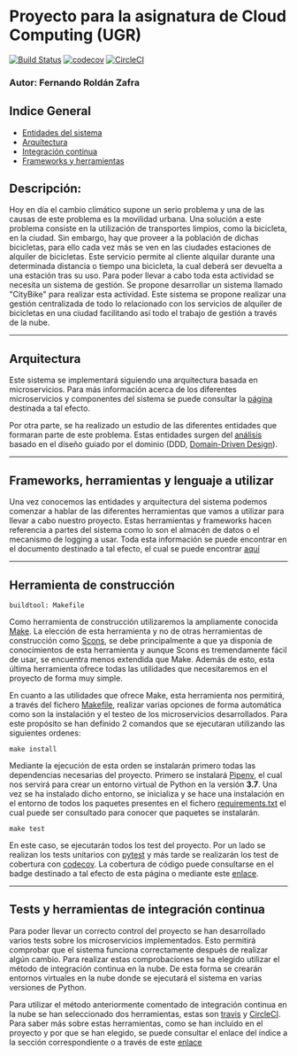 # Proyecto para la asignatura de Cloud Computing (UGR)
[![Build Status](https://travis-ci.org/FernandoRoldan93/CC-Project.svg?branch=master)](https://travis-ci.org/FernandoRoldan93/CC-Project)
[![codecov](https://codecov.io/gh/FernandoRoldan93/CC-Project/branch/master/graph/badge.svg)](https://codecov.io/gh/FernandoRoldan93/CC-Project)
[![CircleCI](https://circleci.com/gh/FernandoRoldan93/CC-Project.svg?style=svg)](https://circleci.com/gh/FernandoRoldan93/CC-Project)

### Autor: Fernando Roldán Zafra

## Indice General
- [Entidades del sistema](./doc/DDD_analisis.md)
- [Arquitectura](./doc/arquitectura.md)
- [Integración continua](./doc/integracion_continua.md)
- [Frameworks y herramientas](./doc/Frameworks_herramientas.md)

## Descripción:
Hoy en día el cambio climático supone un serio problema y una de las causas de este problema es la movilidad urbana. Una solución a este problema consiste en la utilización de transportes limpios, como la bicicleta, en la ciudad. Sin embargo, hay que proveer a la población de dichas bicicletas, para ello cada vez más se ven en las ciudades estaciones de alquiler de bicicletas. Este servicio permite al cliente alquilar durante una determinada distancia o tiempo una bicicleta, la cual deberá ser devuelta a una estación tras su uso.
Para poder llevar a cabo toda esta actividad se necesita un sistema de gestión. Se propone desarrollar un sistema llamado "CityBike" para realizar esta actividad. Este sistema se propone realizar una gestión centralizada de todo lo relacionado con los servicios de alquiler de bicicletas en una ciudad facilitando así todo el trabajo de gestión a través de la nube.

---

## Arquitectura

Este sistema se implementará siguiendo una arquitectura basada en microservicios. Para más información acerca de los diferentes microservicios y componentes del sistema se puede consultar la [página](doc/arquitectura.md) destinada a tal efecto.

Por otra parte, se ha realizado un estudio de las diferentes entidades que formaran parte de este problema. Estas entidades surgen del [análisis](./doc/DDD_analisis.md) basado en el diseño guiado por el dominio (DDD, [Domain-Driven Design](https://en.wikipedia.org/wiki/Domain-driven_design)).

---

## Frameworks, herramientas y lenguaje a utilizar

Una vez conocemos las entidades y arquitectura del sistema podemos comenzar a hablar de las diferentes herramientas que vamos a utilizar para llevar a cabo nuestro proyecto. Estas herramientas y frameworks hacen referencia a partes del sistema como lo son el almacén de datos o el mecanismo de logging a usar. Toda esta información se puede encontrar en el documento destinado a tal efecto, el cual se puede encontrar [aquí](./doc/Frameworks_herramientas.md)

---

## Herramienta de construcción

    buildtool: Makefile

Como herramienta de construcción utilizaremos la ampliamente conocida [Make](https://www.gnu.org/software/make/). La elección de esta herramienta y no de otras herramientas de construcción como [Scons](https://github.com/SCons/scons), se debe principalmente a que ya disponía de conocimientos de esta herramienta y aunque Scons es tremendamente fácil de usar, se encuentra menos extendida que Make. Además de esto, esta última herramienta ofrece todas las utilidades que necesitaremos en el proyecto de forma muy simple.

En cuanto a las utilidades que ofrece Make, esta herramienta nos permitirá, a través del fichero [Makefile](./Makefile), realizar varias opciones de forma automática como son la instalación y el testeo de los microservicios desarrollados. Para este propósito se han definido 2 comandos que se ejecutaran utilizando las siguientes ordenes:

	make install
Mediante la ejecución de esta orden se instalarán primero todas las dependencias necesarias del proyecto. Primero se instalará [Pipenv](https://pipenv-es.readthedocs.io/es/latest/), el cual nos servirá para crear un entorno virtual de Python en la versión **3.7**. Una vez se ha instalado dicho entorno, se inicializa y se hace una instalación en el entorno de todos los paquetes presentes en el fichero [requirements.txt](./requirements.txt) el cual puede ser consultado para conocer que paquetes se instalarán.

	make test
En este caso, se ejecutarán todos los test del proyecto. Por un lado se realizan los tests unitarios con [pytest](https://pypi.org/project/pytest/) y más tarde se realizarán los test de cobertura con [codecov](https://docs.codecov.io/docs). La cobertura de código puede consultarse en el badge destinado a tal efecto de esta página o mediante este [enlace](https://codecov.io/gh/FernandoRoldan93/CC-Project).

---

## Tests y herramientas de integración continua

Para poder llevar un correcto control del proyecto se han desarrollado varios tests sobre los microservicios implementados. Esto permitirá comprobar que el sistema funciona correctamente después de realizar algún cambio. Para realizar estas comprobaciones se ha elegido utilizar el método de integración continua en la nube. De esta forma se crearán entornos virtuales en la nube donde se ejecutará el sistema en varias versiones de Python. 

Para utilizar el método anteriormente comentado de integración continua en la nube se han seleccionado dos herramientas, estas son [travis](https://travis-ci.org/) y [CircleCI](https://circleci.com/). Para saber más sobre estas herramientas, como se han incluido en el proyecto y por que se han elegido, se puede consultar el enlace del índice a la sección correspondiente o a través de este [enlace](./doc/integracion_continua.md)



